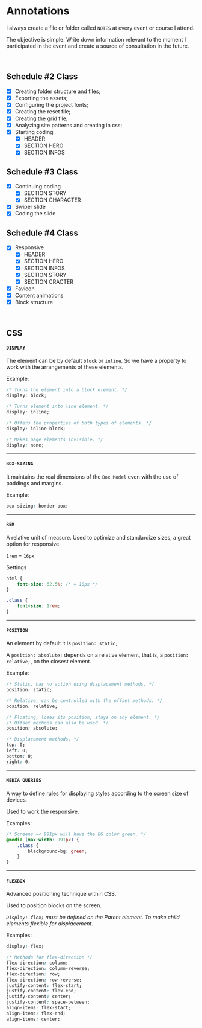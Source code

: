# Annotations

I always create a file or folder called `NOTES` at every event or course I attend.

The objective is simple: Write down information relevant to the moment I participated in the event and create a source of consultation in the future.

&#xa0;

## Schedule #2 Class

- [x] Creating folder structure and files;
- [x] Exporting the assets;
- [x] Configuring the project fonts;
- [x] Creating the reset file;
- [x] Creating the grid file;
- [x] Analyzing site patterns and creating in css;
- [x] Starting coding
  - [x] HEADER
  - [x] SECTION HERO
  - [x] SECTION INFOS

## Schedule #3 Class

- [x] Continuing coding
  - [x] SECTION STORY
  - [x] SECTION CHARACTER
- [x] Swiper slide
- [x] Coding the slide

## Schedule #4 Class
- [x] Responsive
  - [x] HEADER
  - [x] SECTION HERO
  - [x] SECTION INFOS
  - [x] SECTION STORY
  - [x] SECTION CRACTER
- [x] Favicon
- [x] Content animations
- [x] Block structure

&#xa0;

## CSS

#### `DISPLAY`
The element can be by default `block` or `inline`. So we have a property to work with the arrangements of these elements.

Example:
```css
/* Turns the element into a block element. */
display: block;

/* Turns element into line element. */
display: inline;

/* Offers the properties of both types of elements. */
display: inline-block;

/* Makes page elements invisible. */
display: none;
```

---

#### `BOX-SIZING`
It maintains the real dimensions of the `Box Model` even with the use of paddings and margins.

Example:
```css
box-sizing: border-box;
```

---

#### `REM`
A relative unit of measure. Used to optimize and standardize sizes, a great option for responsive.

`1rem` = `16px`

Settings
```css
html {
    font-size: 62.5%; /* = 10px */
}

.class {
    font-size: 1rem;
}
```

---

#### `POSITION`
An element by default it is `position: static;`

A `position: absolute;` depends on a relative element, that is, a `position: relative;`, on the closest element.

Example:
```css
/* Static, has no action using displacement methods. */
position: static;

/* Relative, can be controlled with the offset methods. */
position: relative;

/* Floating, loses its position, stays on any element. */
/* Offset methods can also be used. */
position: absolute;

/* Displacement methods. */
top: 0;
left: 0;
bottom: 0;
right: 0;
```

---

#### `MEDIA QUERIES`

A way to define rules for displaying styles according to the screen size of devices.

Used to work the responsive.

Examples:
```css
/* Screens =< 991px will have the BG color green. */
@media (max-width: 991px) {
    .class {
        blackground-bg: green;
    }
}
```

---

#### `FLEXBOX`

Advanced positioning technique within CSS.

Used to position blocks on the screen.

*`Display: flex;` must be defined on the Parent element. To make child elements flexible for displacement.*

Examples:
```css
display: flex;

/* Methods for flex-direction */
flex-direction: column;
flex-direction: column-reverse;
flex-direction: row;
flex-direction: row-reverse;
justify-content: flex-start;
justify-content: flex-end;
justify-content: center;
justify-content: space-between;
align-items: flex-start;
align-items: flex-end;
align-items: center;


```